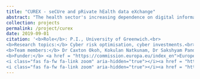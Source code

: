```yaml
---
title: "CUREX - seCUre and pRivate hEalth data eXchange"
abstract: "The health sector's increasing dependence on digital information and communication infrastructures renders it vulnerable to threats to privacy and cybersecurity, especially as the theft of health data has become particularly lucrative for cyber criminals. At the same time, a breach of integrity of health data can have **dramatic consequences for the patients affected**. CUREX addresses comprehensively the protection of the confidentiality and integrity of health data by producing a novel, flexible and scalable situational awareness-oriented platform. It allows a healthcare provider to assess the realistic cybersecurity and privacy risks they are exposed to and **suggest mathematically optimal strategies for addressing these risks with safeguards tailored specifically for each business case and application**. CUREX is fully GDPR compliant by design. At its core, a decentralised architecture enhanced with a private blockchain infrastructure ensures the integrity of the risk assessment process and of all data transactions that occur between the diverse range of stakeholders involved. Crucially, CUREX expands beyond technical measures and places emphasis also on improving cyber hygiene through training and raising awareness activities for a healthcare institution’s personnel. Its validation focuses on the highly challenging condition of (cross-border) health data exchange, spanning **patient cross-border mobility**, **remote healthcare**, and **data exchange for research**. CUREX consortium will also utilise the outcomes of the well-known MyHealthMyData project in a dedicated demonstration that will use their blockchain-enabled platform which will control the actual data exchange. We envisage that CUREX will impact the European market developing one of the first blockchain platform for risk assessment management under the GDPR."
collection: projects
permalink: /project/curex
date: 2019-09-01
citation: '<b>Role</b>: P.I., University of Greenwich.<br>
<b>Research topics:</b> Cyber risk optimisation, cyber investments.<br>
<b>Team members:</b> Dr Caxton Okoh, Kokulan Natkunam, Dr Sakshyam Panda, Claire Stretch.<br> 
<b>Funder:</b> <a href = "https://commission.europa.eu/index_en">European Commission</a> as part of the <a href = "https://cinea.ec.europa.eu/programmes/horizon-europe/h2020-programme_en">H2020 programme</a> with Grant agreement ID 826404.<br>
<i class="fas fa-fw fa-link zoom" aria-hidden="true"></i><a href = "https://curex-project.eu">project website</a>
<i class="fas fa-fw fa-link zoom" aria-hidden="true"></i><a href = "https://cordis.europa.eu/project/id/826404">cordis</a>'
---
```

